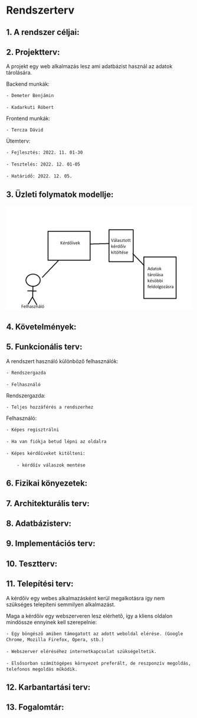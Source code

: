 # Rendszerterv

## 1. A rendszer céljai:

## 2. Projektterv:

A projekt egy web alkalmazás lesz ami adatbázist használ az adatok tárolására.

Backend munkák:

    - Demeter Benjámin

    - Kadarkuti Róbert

Frontend munkák:

    - Tercza Dávid

Ütemterv:

    - Fejlesztés: 2022. 11. 01-30

    - Tesztelés: 2022. 12. 01-05

    - Határidő: 2022. 12. 05.

## 3. Üzleti folymatok modellje:

![](uzletifolymatokmodellje.png)

## 4. Követelmények:

## 5. Funkcionális terv:
A rendszert használó különböző felhasználók:

    - Rendszergazda

    - Felhasználó

Rendszergazda:

    - Teljes hozzáférés a rendszerhez

Felhasználó:

    - Képes regisztrálni

    - Ha van fiókja betud lépni az oldalra

    - Képes kérdőíveket kitölteni:

        - kérdőív válaszok mentése
## 6. Fizikai könyezetek:

## 7. Architekturális terv:

## 8. Adatbázisterv:

## 9. Implementációs terv:

## 10. Tesztterv:

## 11. Telepítési terv:

A kérdőív egy webes alkalmazásként kerül megalkotásra így nem szükséges telepíteni semmilyen alkalmazást.

Maga a kérdőív egy webszerveren lesz elérhető, így a kliens oldalon mindössze ennyinek kell szerepelnie:

    - Egy böngésző amiben támogatott az adott weboldal elérése. (Google Chrome, Mozilla Firefox, Opera, stb.)

    - Webszerver eléréséhez internetkapcsolat szükségeltetik.

    - Elsősorban számítógépes környezet preferált, de reszponzív megoldás, telefonos megoldás működik.

## 12. Karbantartási terv:

## 13. Fogalomtár: